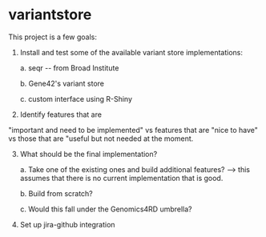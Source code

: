 # variantstore
This project is a few goals:
1. Install and test some of the available variant store implementations:
  
    a. seqr -- from Broad Institute
  
    b. Gene42's variant store
 
    c. custom interface using R-Shiny
  
2. Identify features that are 

  "important and need to be implemented" vs features that are "nice to have" vs those that are "useful but not needed at the moment.

3. What should be the final implementation?
  
    a. Take one of the existing ones and build additional features? --> this assumes that there is no current implementation that is good.
  
    b. Build from scratch?
  
    c. Would this fall under the Genomics4RD umbrella?
 4. Set up jira-github integration
